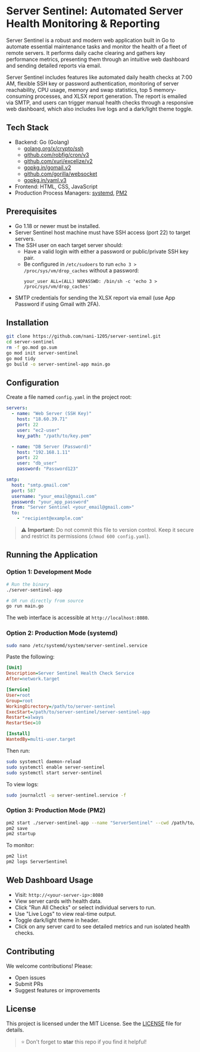 # Server Sentinel: Automated Server Health Monitoring & Reporting



Server Sentinel is a robust and modern web application built in Go to automate essential maintenance tasks and monitor the health of a fleet of remote servers. It performs daily cache clearing and gathers key performance metrics, presenting them through an intuitive web dashboard and sending detailed reports via email.

Server Sentinel includes features like automated daily health checks at 7:00 AM, flexible SSH key or password authentication, monitoring of server reachability, CPU usage, memory and swap statistics, top 5 memory-consuming processes, and XLSX report generation. The report is emailed via SMTP, and users can trigger manual health checks through a responsive web dashboard, which also includes live logs and a dark/light theme toggle.


## Tech Stack

- Backend: Go (Golang)
  - [golang.org/x/crypto/ssh](https://pkg.go.dev/golang.org/x/crypto/ssh)
  - [github.com/robfig/cron/v3](https://pkg.go.dev/github.com/robfig/cron/v3)
  - [github.com/xuri/excelize/v2](https://pkg.go.dev/github.com/xuri/excelize/v2)
  - [gopkg.in/gomail.v2](https://pkg.go.dev/gopkg.in/gomail.v2)
  - [github.com/gorilla/websocket](https://pkg.go.dev/github.com/gorilla/websocket)
  - [gopkg.in/yaml.v3](https://pkg.go.dev/gopkg.in/yaml.v3)
- Frontend: HTML, CSS, JavaScript
- Production Process Managers: [systemd](https://systemd.io/), [PM2](https://pm2.io/)

## Prerequisites

- Go 1.18 or newer must be installed.
- Server Sentinel host machine must have SSH access (port 22) to target servers.
- The SSH user on each target server should:
  - Have a valid login with either a password or public/private SSH key pair.
  - Be configured in `/etc/sudoers` to run `echo 3 > /proc/sys/vm/drop_caches` without a password:
    ```
    your_user ALL=(ALL) NOPASSWD: /bin/sh -c 'echo 3 > /proc/sys/vm/drop_caches'
    ```
- SMTP credentials for sending the XLSX report via email (use App Password if using Gmail with 2FA).

## Installation

```bash
git clone https://github.com/nani-1205/server-sentinel.git
cd server-sentinel
rm -f go.mod go.sum
go mod init server-sentinel
go mod tidy
go build -o server-sentinel-app main.go
```

## Configuration

Create a file named `config.yaml` in the project root:

```yaml
servers:
  - name: "Web Server (SSH Key)"
    host: "18.60.39.71"
    port: 22
    user: "ec2-user"
    key_path: "/path/to/key.pem"

  - name: "DB Server (Password)"
    host: "192.168.1.11"
    port: 22
    user: "db_user"
    password: "Password123"

smtp:
  host: "smtp.gmail.com"
  port: 587
  username: "your_email@gmail.com"
  password: "your_app_password"
  from: "Server Sentinel <your_email@gmail.com>"
  to:
    - "recipient@example.com"
```

> ⚠️ **Important:** Do not commit this file to version control. Keep it secure and restrict its permissions (`chmod 600 config.yaml`).

## Running the Application

### Option 1: Development Mode

```bash
# Run the binary
./server-sentinel-app

# OR run directly from source
go run main.go
```

The web interface is accessible at `http://localhost:8080`.

### Option 2: Production Mode (systemd)

```bash
sudo nano /etc/systemd/system/server-sentinel.service
```

Paste the following:

```ini
[Unit]
Description=Server Sentinel Health Check Service
After=network.target

[Service]
User=root
Group=root
WorkingDirectory=/path/to/server-sentinel
ExecStart=/path/to/server-sentinel/server-sentinel-app
Restart=always
RestartSec=10

[Install]
WantedBy=multi-user.target
```

Then run:

```bash
sudo systemctl daemon-reload
sudo systemctl enable server-sentinel
sudo systemctl start server-sentinel
```

To view logs:

```bash
sudo journalctl -u server-sentinel.service -f
```

### Option 3: Production Mode (PM2)

```bash
pm2 start ./server-sentinel-app --name "ServerSentinel" --cwd /path/to/server-sentinel
pm2 save
pm2 startup
```

To monitor:

```bash
pm2 list
pm2 logs ServerSentinel
```

## Web Dashboard Usage

- Visit: `http://<your-server-ip>:8080`
- View server cards with health data.
- Click "Run All Checks" or select individual servers to run.
- Use "Live Logs" to view real-time output.
- Toggle dark/light theme in header.
- Click on any server card to see detailed metrics and run isolated health checks.

## Contributing

We welcome contributions! Please:

- Open issues
- Submit PRs
- Suggest features or improvements

## License

This project is licensed under the MIT License. See the [LICENSE](./LICENSE) file for details.

> ⭐️ Don't forget to **star** this repo if you find it helpful!